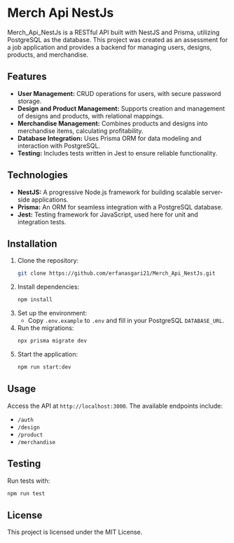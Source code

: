 
# Merch Api NestJs

Merch_Api_NestJs is a RESTful API built with NestJS and Prisma, utilizing PostgreSQL as the database. This project was created as an assessment for a job application and provides a backend for managing users, designs, products, and merchandise.

## Features

- **User Management:** CRUD operations for users, with secure password storage.
- **Design and Product Management:** Supports creation and management of designs and products, with relational mappings.
- **Merchandise Management:** Combines products and designs into merchandise items, calculating profitability.
- **Database Integration:** Uses Prisma ORM for data modeling and interaction with PostgreSQL.
- **Testing:** Includes tests written in Jest to ensure reliable functionality.

## Technologies

- **NestJS:** A progressive Node.js framework for building scalable server-side applications.
- **Prisma:** An ORM for seamless integration with a PostgreSQL database.
- **Jest:** Testing framework for JavaScript, used here for unit and integration tests.

## Installation

1. Clone the repository:
   ```bash
   git clone https://github.com/erfanasgari21/Merch_Api_NestJs.git
   ```
2. Install dependencies:
   ```bash
   npm install
   ```
3. Set up the environment:
   - Copy `.env.example` to `.env` and fill in your PostgreSQL `DATABASE_URL`.
4. Run the migrations:
   ```bash
   npx prisma migrate dev
   ```
5. Start the application:
   ```bash
   npm run start:dev
   ```

## Usage

Access the API at `http://localhost:3000`. The available endpoints include:

- `/auth`
- `/design`
- `/product`
- `/merchandise`

## Testing

Run tests with:
```bash
npm run test
```

## License

This project is licensed under the MIT License.

